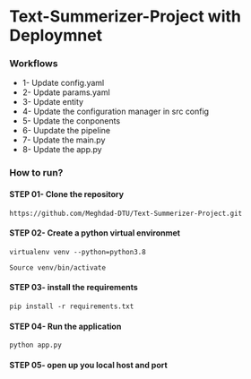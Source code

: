 # Text-Summerizer-Project with Deploymnet

### Workflows

- 1- Update config.yaml
- 2- Update params.yaml
- 3- Update entity
- 4- Update the configuration manager in src config
- 5- Update the conponents
- 6- Uupdate the pipeline
- 7- Update the main.py
- 8- Update the app.py

### How to run?
#### STEP 01- Clone the repository

`https://github.com/Meghdad-DTU/Text-Summerizer-Project.git`

#### STEP 02- Create a python virtual environmet

`virtualenv venv --python=python3.8`

`Source venv/bin/activate`

#### STEP 03- install the requirements

`pip install -r requirements.txt`

#### STEP 04- Run the application

`python app.py`

#### STEP 05- open up you local host and port